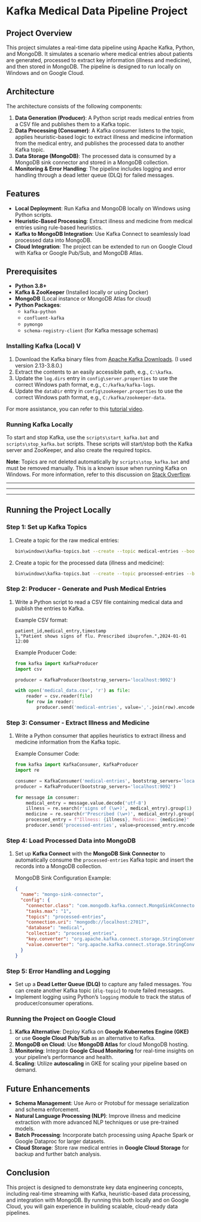 
# Kafka Medical Data Pipeline Project

## Project Overview

This project simulates a real-time data pipeline using Apache Kafka, Python, and MongoDB. It simulates a scenario where medical entries about patients are generated, processed to extract key information (illness and medicine), and then stored in MongoDB. The pipeline is designed to run locally on Windows and on Google Cloud.

## Architecture

The architecture consists of the following components:

1. **Data Generation (Producer)**: A Python script reads medical entries from a CSV file and publishes them to a Kafka topic.
2. **Data Processing (Consumer)**: A Kafka consumer listens to the topic, applies heuristic-based logic to extract illness and medicine information from the medical entry, and publishes the processed data to another Kafka topic.
3. **Data Storage (MongoDB)**: The processed data is consumed by a MongoDB sink connector and stored in a MongoDB collection.
4. **Monitoring & Error Handling**: The pipeline includes logging and error handling through a dead letter queue (DLQ) for failed messages.

## Features

- **Local Deployment**: Run Kafka and MongoDB locally on Windows using Python scripts.
- **Heuristic-Based Processing**: Extract illness and medicine from medical entries using rule-based heuristics.
- **Kafka to MongoDB Integration**: Use Kafka Connect to seamlessly load processed data into MongoDB.
- **Cloud Integration**: The project can be extended to run on Google Cloud with Kafka or Google Pub/Sub, and MongoDB Atlas.

## Prerequisites

- **Python 3.8+**
- **Kafka & ZooKeeper** (Installed locally or using Docker)
- **MongoDB** (Local instance or MongoDB Atlas for cloud)
- **Python Packages**:
  - `kafka-python`
  - `confluent-kafka`
  - `pymongo`
  - `schema-registry-client` (for Kafka message schemas)


### Installing Kafka (Local) V

1. Download the Kafka binary files from [Apache Kafka Downloads](https://kafka.apache.org/downloads). (I used version 2.13-3.8.0.)
2. Extract the contents to an easily accessible path, e.g., `C:\kafka`.
3. Update the `log.dirs` entry in `config\server.properties` to use the correct Windows path format, e.g., `C:/kafka/kafka-logs`.
4. Update the `dataDir` entry in `config\zookeeper.properties` to use the correct Windows path format, e.g., `C:/kafka/zookeeper-data`.

For more assistance, you can refer to this [tutorial video](https://www.youtube.com/watch?v=BwYFuhVhshI&t=1s).

### Running Kafka Locally

To start and stop Kafka, use the `scripts\start_kafka.bat` and `scripts\stop_kafka.bat` scripts. These scripts will start/stop both the Kafka server and ZooKeeper, and also create the required topics.

**Note**: Topics are not deleted automatically by `scripts\stop_kafka.bat` and must be removed manually. This is a known issue when running Kafka on Windows. For more information, refer to this discussion on [Stack Overflow](https://stackoverflow.com/questions/48114040/exception-during-topic-deletion-when-kafka-is-hosted-in-docker-in-windows).

<hr>
<hr>
<hr>

## Running the Project Locally

### Step 1: Set up Kafka Topics

1. Create a topic for the raw medical entries:
   ```bash
   bin\windows\kafka-topics.bat --create --topic medical-entries --bootstrap-server localhost:9092 --partitions 1 --replication-factor 1
   ```

2. Create a topic for the processed data (illness and medicine):
   ```bash
   bin\windows\kafka-topics.bat --create --topic processed-entries --bootstrap-server localhost:9092 --partitions 1 --replication-factor 1
   ```

### Step 2: Producer - Generate and Push Medical Entries

1. Write a Python script to read a CSV file containing medical data and publish the entries to Kafka.
   
   Example CSV format:
   ```csv
   patient_id,medical_entry,timestamp
   1,"Patient shows signs of flu. Prescribed ibuprofen.",2024-01-01 12:00
   ```

   Example Producer Code:
   ```python
   from kafka import KafkaProducer
   import csv

   producer = KafkaProducer(bootstrap_servers='localhost:9092')

   with open('medical_data.csv', 'r') as file:
       reader = csv.reader(file)
       for row in reader:
           producer.send('medical-entries', value=','.join(row).encode('utf-8'))
   ```

### Step 3: Consumer - Extract Illness and Medicine

1. Write a Python consumer that applies heuristics to extract illness and medicine information from the Kafka topic.

   Example Consumer Code:
   ```python
   from kafka import KafkaConsumer, KafkaProducer
   import re

   consumer = KafkaConsumer('medical-entries', bootstrap_servers='localhost:9092')
   producer = KafkaProducer(bootstrap_servers='localhost:9092')

   for message in consumer:
       medical_entry = message.value.decode('utf-8')
       illness = re.search(r'signs of (\w+)', medical_entry).group(1)
       medicine = re.search(r'Prescribed (\w+)', medical_entry).group(1)
       processed_entry = f"Illness: {illness}, Medicine: {medicine}"
       producer.send('processed-entries', value=processed_entry.encode('utf-8'))
   ```

### Step 4: Load Processed Data into MongoDB

1. Set up **Kafka Connect** with the **MongoDB Sink Connector** to automatically consume the `processed-entries` Kafka topic and insert the records into a MongoDB collection.
   
   MongoDB Sink Configuration Example:
   ```json
   {
     "name": "mongo-sink-connector",
     "config": {
       "connector.class": "com.mongodb.kafka.connect.MongoSinkConnector",
       "tasks.max": "1",
       "topics": "processed-entries",
       "connection.uri": "mongodb://localhost:27017",
       "database": "medical",
       "collection": "processed_entries",
       "key.converter": "org.apache.kafka.connect.storage.StringConverter",
       "value.converter": "org.apache.kafka.connect.storage.StringConverter"
     }
   }
   ```

### Step 5: Error Handling and Logging

- Set up a **Dead Letter Queue (DLQ)** to capture any failed messages. You can create another Kafka topic (`dlq-topic`) to route failed messages.
- Implement logging using Python’s `logging` module to track the status of producer/consumer operations.

### Running the Project on Google Cloud

1. **Kafka Alternative**: Deploy Kafka on **Google Kubernetes Engine (GKE)** or use **Google Cloud Pub/Sub** as an alternative to Kafka.
2. **MongoDB on Cloud**: Use **MongoDB Atlas** for cloud MongoDB hosting.
3. **Monitoring**: Integrate **Google Cloud Monitoring** for real-time insights on your pipeline’s performance and health.
4. **Scaling**: Utilize **autoscaling** in GKE for scaling your pipeline based on demand.

## Future Enhancements

- **Schema Management**: Use Avro or Protobuf for message serialization and schema enforcement.
- **Natural Language Processing (NLP)**: Improve illness and medicine extraction with more advanced NLP techniques or use pre-trained models.
- **Batch Processing**: Incorporate batch processing using Apache Spark or Google Dataproc for larger datasets.
- **Cloud Storage**: Store raw medical entries in **Google Cloud Storage** for backup and further batch analysis.

## Conclusion

This project is designed to demonstrate key data engineering concepts, including real-time streaming with Kafka, heuristic-based data processing, and integration with MongoDB. By running this both locally and on Google Cloud, you will gain experience in building scalable, cloud-ready data pipelines.
